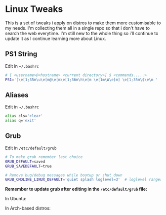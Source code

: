 # Linux Tweaks

This is a set of tweaks i apply on distros to make them more customisable to my needs. I'm collecting them all in a single repo so that i don't have to search the web everytime. I'm still new to the whole thing so i'll continue to update it as I continue learning more about Linux.

## PS1 String

Edit in `~/.bashrc`

```bash
# [ <username>@<hostname> <current directory>] $ <commands.....>
PS1='[\e[1;35m\u\e[m@\e[m\e[1;36m\h\e[m \e[1m\W\e[m] \e[1;35m\$\e\m '
```

## Aliases

Edit in `~/.bashrc`

```bash
alias cls='clear'
alias q='exit'
```

## Grub

Edit in `/etc/default/grub`

```bash
# To make grub remember last choice
GRUB_DEFAULT=saved
GRUB_SAVEDEFAULT=true

# Remove bug/debug messages while bootup or shut down
GRUB_CMDLINE_LINUX_DEFAULT='quiet splash loglevel=3'  # loglevel ranges from 0-6, lower loglevel results in a quieter boot
```

**Remember to update grub after editing in the `/etc/default/grub` file:**

In Ubuntu:

In Arch-based distros: